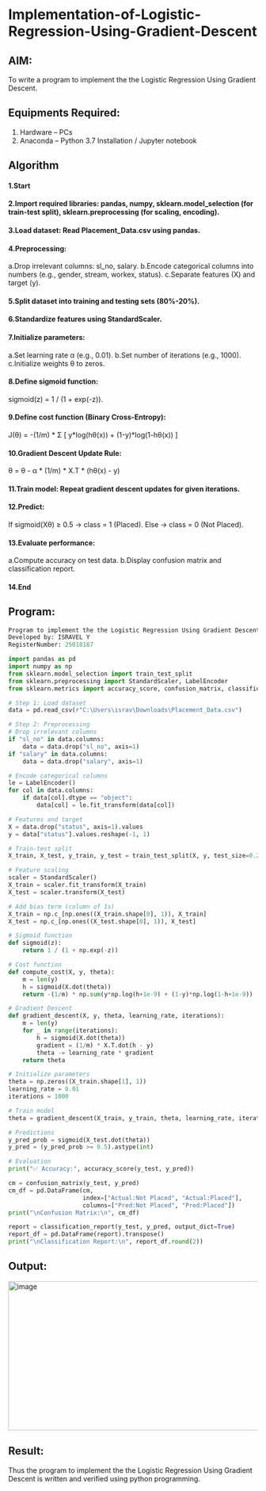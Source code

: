 # Implementation-of-Logistic-Regression-Using-Gradient-Descent

## AIM:
To write a program to implement the the Logistic Regression Using Gradient Descent.

## Equipments Required:
1. Hardware – PCs
2. Anaconda – Python 3.7 Installation / Jupyter notebook

## Algorithm
#### 1.Start

#### 2.Import required libraries: pandas, numpy, sklearn.model_selection (for train-test split), sklearn.preprocessing (for scaling, encoding).

#### 3.Load dataset: Read Placement_Data.csv using pandas.

#### 4.Preprocessing:
  a.Drop irrelevant columns: sl_no, salary.
  b.Encode categorical columns into numbers (e.g., gender, stream, workex, status).
  c.Separate features (X) and target (y).

#### 5.Split dataset into training and testing sets (80%-20%).

#### 6.Standardize features using StandardScaler.

#### 7.Initialize parameters:
  a.Set learning rate α (e.g., 0.01).
  b.Set number of iterations (e.g., 1000).
  c.Initialize weights θ to zeros.

#### 8.Define sigmoid function:
  sigmoid(z) = 1 / (1 + exp(-z)).

#### 9.Define cost function (Binary Cross-Entropy):
  J(θ) = -(1/m) * Σ [ y*log(hθ(x)) + (1-y)*log(1-hθ(x)) ]

#### 10.Gradient Descent Update Rule:
  θ = θ - α * (1/m) * X.T * (hθ(x) - y)

#### 11.Train model: Repeat gradient descent updates for given iterations.

#### 12.Predict:
  If sigmoid(Xθ) ≥ 0.5 → class = 1 (Placed).
  Else → class = 0 (Not Placed).

#### 13.Evaluate performance:
  a.Compute accuracy on test data.
  b.Display confusion matrix and classification report.

#### 14.End 

## Program:
```python
Program to implement the the Logistic Regression Using Gradient Descent.
Developed by: ISRAVEL Y 
RegisterNumber: 25018187

import pandas as pd
import numpy as np
from sklearn.model_selection import train_test_split
from sklearn.preprocessing import StandardScaler, LabelEncoder
from sklearn.metrics import accuracy_score, confusion_matrix, classification_report

# Step 1: Load dataset
data = pd.read_csv(r"C:\Users\israv\Downloads\Placement_Data.csv")

# Step 2: Preprocessing
# Drop irrelevant columns
if "sl_no" in data.columns:
    data = data.drop("sl_no", axis=1)
if "salary" in data.columns:
    data = data.drop("salary", axis=1)

# Encode categorical columns
le = LabelEncoder()
for col in data.columns:
    if data[col].dtype == "object":
        data[col] = le.fit_transform(data[col])

# Features and target
X = data.drop("status", axis=1).values
y = data["status"].values.reshape(-1, 1)

# Train-test split
X_train, X_test, y_train, y_test = train_test_split(X, y, test_size=0.2, random_state=42)

# Feature scaling
scaler = StandardScaler()
X_train = scaler.fit_transform(X_train)
X_test = scaler.transform(X_test)

# Add bias term (column of 1s)
X_train = np.c_[np.ones((X_train.shape[0], 1)), X_train]
X_test = np.c_[np.ones((X_test.shape[0], 1)), X_test]

# Sigmoid function
def sigmoid(z):
    return 1 / (1 + np.exp(-z))

# Cost function
def compute_cost(X, y, theta):
    m = len(y)
    h = sigmoid(X.dot(theta))
    return -(1/m) * np.sum(y*np.log(h+1e-9) + (1-y)*np.log(1-h+1e-9))

# Gradient Descent
def gradient_descent(X, y, theta, learning_rate, iterations):
    m = len(y)
    for _ in range(iterations):
        h = sigmoid(X.dot(theta))
        gradient = (1/m) * X.T.dot(h - y)
        theta -= learning_rate * gradient
    return theta

# Initialize parameters
theta = np.zeros((X_train.shape[1], 1))
learning_rate = 0.01
iterations = 1000

# Train model
theta = gradient_descent(X_train, y_train, theta, learning_rate, iterations)

# Predictions
y_pred_prob = sigmoid(X_test.dot(theta))
y_pred = (y_pred_prob >= 0.5).astype(int)

# Evaluation
print("✅ Accuracy:", accuracy_score(y_test, y_pred))

cm = confusion_matrix(y_test, y_pred)
cm_df = pd.DataFrame(cm, 
                     index=["Actual:Not Placed", "Actual:Placed"], 
                     columns=["Pred:Not Placed", "Pred:Placed"])
print("\nConfusion Matrix:\n", cm_df)

report = classification_report(y_test, y_pred, output_dict=True)
report_df = pd.DataFrame(report).transpose()
print("\nClassification Report:\n", report_df.round(2))


```

## Output:
<img width="505" height="301" alt="image" src="https://github.com/user-attachments/assets/57309e7d-e6fa-44d8-9ff7-50f485a5e592" />


## Result:
Thus the program to implement the the Logistic Regression Using Gradient Descent is written and verified using python programming.

